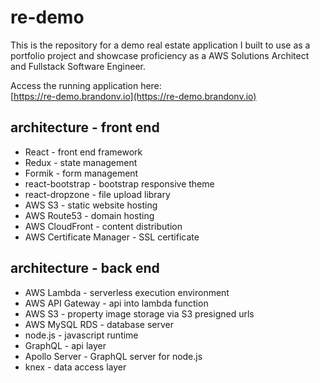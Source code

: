 # re-demo

This is the repository for a demo real estate application I built to use as a portfolio project and showcase proficiency as a AWS Solutions Architect and Fullstack Software Engineer.

Access the running application here:  
[https://re-demo.brandonv.io](https://re-demo.brandonv.io)

## architecture - front end

- React - front end framework
- Redux - state management
- Formik - form management
- react-bootstrap - bootstrap responsive theme
- react-dropzone - file upload library
- AWS S3 - static website hosting
- AWS Route53 - domain hosting
- AWS CloudFront - content distribution
- AWS Certificate Manager - SSL certificate

## architecture - back end

- AWS Lambda - serverless execution environment
- AWS API Gateway - api into lambda function
- AWS S3 - property image storage via S3 presigned urls
- AWS MySQL RDS - database server
- node.js - javascript runtime
- GraphQL - api layer
- Apollo Server - GraphQL server for node.js
- knex - data access layer
